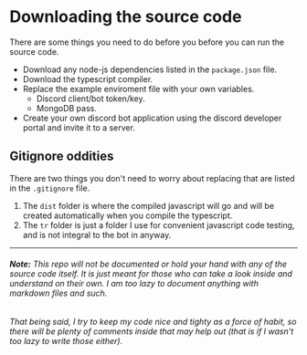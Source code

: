 # Downloading the source code
There are some things you need to do before you before you can run the source code.
- Download any node-js dependencies listed in the `package.json` file.
- Download the typescript compiler.
- Replace the example enviroment file with your own variables.
  - Discord client/bot token/key.
  - MongoDB pass.
- Create your own discord bot application using the discord developer portal and invite it to a server.
## Gitignore oddities
There are two things you don't need to worry about replacing that are listed in the `.gitignore` file. 
1. The `dist` folder is where the compiled javascript will go and will be created automatically when you compile the typescript.
2. The `tr` folder is just a folder I use for convenient javascript code testing, and is not integral to the bot in anyway.
- - -
###### **Note:** This repo will not be documented or hold your hand with any of the source code itself. It is just meant for those who can take a look inside and understand on their own. I am too lazy to document anything with markdown files and such.
###### That being said, I try to keep my code nice and tighty as a force of habit, so there will be plenty of comments inside that may help out (that is if I wasn't too lazy to write those either).

